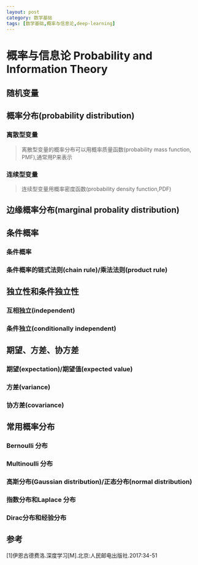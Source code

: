 ```yaml
---
layout: post
category: 数学基础
tags: [数学基础,概率与信息论,deep-learning]
---
```



概率与信息论 Probability and Information Theory
================

## 随机变量

## 概率分布(probability distribution)

### 离散型变量

> 离散型变量的概率分布可以用概率质量函数(probability mass function, PMF),通常用P来表示

### 连续型变量

> 连续型变量用概率密度函数(probability density function,PDF)

## 边缘概率分布(marginal probality distribution)

## 条件概率

### 条件概率

### 条件概率的链式法则(chain rule)/乘法法则(product rule)

## 独立性和条件独立性

### 互相独立(independent)

### 条件独立(conditionally independent)

## 期望、方差、协方差

### 期望(expectation)/期望值(expected value)

### 方差(variance)

### 协方差(covariance)

## 常用概率分布

### Bernoulli 分布

### Multinoulli 分布

### 高斯分布(Gaussian distribution)/正态分布(normal distribution)

### 指数分布和Laplace 分布

### Dirac分布和经验分布

## 参考

[1]伊恩古德费洛.深度学习[M].北京:人民邮电出版社.2017:34-51


